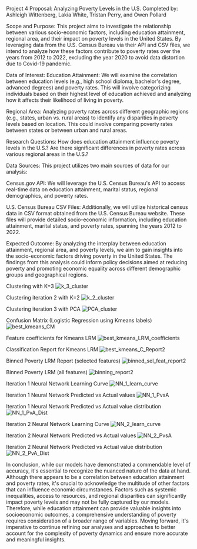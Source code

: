 Project 4 Proposal: Analyzing Poverty Levels in the U.S.
Completed by: Ashleigh Wittenberg, Lakia White, Tristan Perry, and Owen Pollard


Scope and Purpose:
This project aims to investigate the relationship between various socio-economic factors, including education attainment, regional area, and their impact on poverty levels in the United States. By leveraging data from the U.S. Census Bureau via their API and CSV files, we intend to analyze how these factors contribute to poverty rates over the years from 2012 to 2022, excluding the year 2020 to avoid data distortion due to Covid-19 pandemic.

Data of Interest:
Education Attainment: We will examine the correlation between education levels (e.g., high school diploma, bachelor's degree, advanced degrees) and poverty rates. This will involve categorizing individuals based on their highest level of education achieved and analyzing how it affects their likelihood of living in poverty.

Regional Area: Analyzing poverty rates across different geographic regions (e.g., states, urban vs. rural areas) to identify any disparities in poverty levels based on location. This could involve comparing poverty rates between states or between urban and rural areas.

Research Questions:
How does education attainment influence poverty levels in the U.S.?
Are there significant differences in poverty rates across various regional areas in the U.S.?

Data Sources:
This project utilizes two main sources of data for our analysis:

Census.gov API: We will leverage the U.S. Census Bureau's API to access real-time data on education attainment, marital status, regional demographics, and poverty rates.

U.S. Census Bureau CSV Files: Additionally, we will utilize historical census data in CSV format obtained from the U.S. Census Bureau website. These files will provide detailed socio-economic information, including education attainment, marital status, and poverty rates, spanning the years 2012 to 2022.

Expected Outcome:
By analyzing the interplay between education attainment, regional area, and poverty levels, we aim to gain insights into the socio-economic factors driving poverty in the United States. The findings from this analysis could inform policy decisions aimed at reducing poverty and promoting economic equality across different demographic groups and geographical regions.

Clustering with K=3
![k_3_cluster](https://github.com/Ashleigh-Wittenberg/poverty-analysis/assets/152832328/ae9f3b47-f701-4ee5-85f5-3c51cb33c391)


Clustering iteration 2 with K=2
![k_2_cluster](https://github.com/Ashleigh-Wittenberg/poverty-analysis/assets/152832328/05adb7cc-aafe-4a9c-8d08-2b413a5db802)


Clustering iteration 3 with PCA
![PCA_cluster](https://github.com/Ashleigh-Wittenberg/poverty-analysis/assets/152832328/75816934-39b5-4fcf-ad9e-5134e605bc87)


Confusion Matrix (Logistic Regression using Kmeans labels)
![best_kmeans_CM](https://github.com/Ashleigh-Wittenberg/poverty-analysis/assets/152832328/355e1bde-3733-45ca-b381-7fa1cfd09110)


Feature coefficients for Kmeans LRM
![best_kmeans_LRM_coefficients](https://github.com/Ashleigh-Wittenberg/poverty-analysis/assets/152832328/eb66691f-8841-4666-bcf3-29885ec6234c)


Classification Report for Kmeans LRM
![best_kmeans_C_Report2](https://github.com/Ashleigh-Wittenberg/poverty-analysis/assets/152832328/a69836d8-f9cd-4efa-836a-a42631941544)


Binned Poverty LRM Report (selected features)
![binned_sel_feat_report2](https://github.com/Ashleigh-Wittenberg/poverty-analysis/assets/152832328/67c2840e-f5eb-43f0-b700-f78db57fc956)


Binned Poverty LRM (all features)
![binning_report2](https://github.com/Ashleigh-Wittenberg/poverty-analysis/assets/152832328/96900413-a870-4933-8400-2eade8a4c898)


Iteration 1 Neural Network Learning Curve
![NN_1_learn_curve](https://github.com/Ashleigh-Wittenberg/poverty-analysis/assets/152832328/cf956de2-c578-4355-97ad-56bbabbc8e7d)


Iteration 1 Neural Network Predicted vs Actual values
![NN_1_PvsA](https://github.com/Ashleigh-Wittenberg/poverty-analysis/assets/152832328/2a9cf38f-61e1-46e6-a468-899c95d21037)


Iteration 1 Neural Network Predicted vs Actual value distribution
![NN_1_PvA_Dist](https://github.com/Ashleigh-Wittenberg/poverty-analysis/assets/152832328/01da969d-f11e-4ff0-9a13-33e2ebcf4f4d)


Iteration 2 Neural Network Learning Curve
![NN_2_learn_curve](https://github.com/Ashleigh-Wittenberg/poverty-analysis/assets/152832328/4caacb0a-5895-4e28-8eae-07908ef6a677)


Iteration 2 Neural Network Predicted vs Actual values
![NN_2_PvsA](https://github.com/Ashleigh-Wittenberg/poverty-analysis/assets/152832328/7af6d429-55d2-4685-962d-35bad7ccba3f)


Iteration 2 Neural Network Predicted vs Actual value distribution
![NN_2_PvA_Dist](https://github.com/Ashleigh-Wittenberg/poverty-analysis/assets/152832328/233999a0-87f4-420f-b7fb-1b9f9f295999)




In conclusion, while our models have demonstrated a commendable level of accuracy, it's essential to recognize the nuanced nature of the data at hand. Although there appears to be a correlation between education attainment and poverty rates, it's crucial to acknowledge the multitude of other factors that can influence economic circumstances. Factors such as systemic inequalities, access to resources, and regional disparities can significantly impact poverty levels and may not be fully captured by our models. Therefore, while education attainment can provide valuable insights into socioeconomic outcomes, a comprehensive understanding of poverty requires consideration of a broader range of variables. Moving forward, it's imperative to continue refining our analyses and approaches to better account for the complexity of poverty dynamics and ensure more accurate and meaningful insights.
